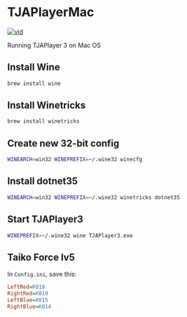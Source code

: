 # TJAPlayerMac

[![vid](https://img.youtube.com/vi/kX6Br8pdftE/0.jpg)](https://www.youtube.com/watch?v=kX6Br8pdftE)

Running TJAPlayer 3 on Mac OS

## Install Wine

```sh
brew install wine
```

## Install Winetricks

```sh
brew install winetricks
```

## Create new 32-bit config

```sh
WINEARCH=win32 WINEPREFIX=~/.wine32 winecfg
```

## Install dotnet35

```sh
WINEARCH=win32 WINEPREFIX=~/.wine32 winetricks dotnet35
```

## Start TJAPlayer3

```sh
WINEPREFIX=~/.wine32 wine TJAPlayer3.exe
```

## Taiko Force lv5

In `Config.ini`, save this:

```ini
LeftRed=K018
RightRed=K019
LeftBlue=K015
RightBlue=K014
```
